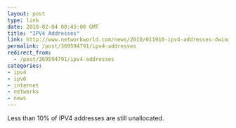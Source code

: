 ```yaml
---
layout: post
type: link
date: 2010-02-04 00:43:00 GMT
title: "IPV4 Addresses"
link: http://www.networkworld.com/news/2010/011910-ipv4-addresses-dwindle.html?fsrc=netflash-rss
permalink: /post/369594791/ipv4-addresses
redirect_from: 
  - /post/369594791/ipv4-addresses
categories:
- ipv4
- ipv6
- internet
- networks
- news
---
```

Less than 10% of IPV4 addresses are still unallocated.